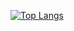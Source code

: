 [![Top Langs](https://github-readme-stats.vercel.app/api/top-langs/?username=nurgasemetey&hide=html)](https://github.com/nurgasemetey/github-readme-stats)

